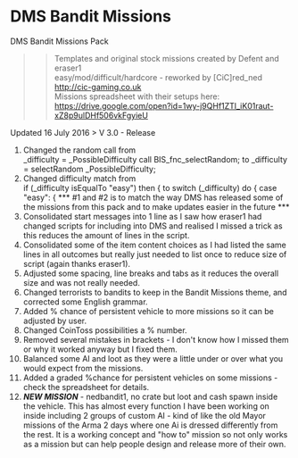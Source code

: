 # DMS Bandit Missions
DMS Bandit Missions Pack

>>	Templates and original stock missions created by Defent and eraser1<br>
>>	easy/mod/difficult/hardcore - reworked by [CiC]red_ned http://cic-gaming.co.uk<br>
>>	Missions spreadsheet with their setups here: https://drive.google.com/open?id=1wy-j9QHf1ZTl_iK01raut-xZ8p9ulDHf506vkFgyieU <br>
>>>>>>>>>>>>>>>>>>>>>>>>>>>>>>>>>>>>>>>>>>>>>>>>>>>>>>>>>>>>>>>>>>>>>>>>>>>>>>>>>

Updated 16 July 2016 > V 3.0 - Release<br>
1. Changed the random call from <br>
_difficulty = _PossibleDifficulty call BIS_fnc_selectRandom;
to
_difficulty = selectRandom _PossibleDifficulty;
2. Changed difficulty match from <br>
if (_difficulty isEqualTo "easy") then {
to
switch (_difficulty) do
{	case "easy":	{
*** #1 and #2 is to match the way DMS has released some of the missions from this pack and to make updates easier in the future ***<br>
3. Consolidated start messages into 1 line as I saw how eraser1 had changed scripts for including into DMS and realised I missed a trick as this reduces the amount of lines in the script.<br>
4. Consolidated some of the item content choices as I had listed the same lines in all outcomes but really just needed to list once to reduce size of script (again thanks eraser1).<br>
5. Adjusted some spacing, line breaks and tabs as it reduces the overall size and was not really needed.<br>
6. Changed terrorists to bandits to keep in the Bandit Missions theme, and corrected some English grammar.<br>
7. Added % chance of persistent vehicle to more missions so it can be adjusted by user.
8. Changed CoinToss possibilities a % number.<br>
9. Removed several mistakes in brackets - I don't know how I missed them or why it worked anyway but I fixed them.<br>
10. Balanced some AI and loot as they were a little under or over what you would expect from the missions.<br>
11. Added a graded %chance for persistent vehicles on some missions - check the spreadsheet for details.<br>
12. ***NEW MISSION*** - nedbandit1, no crate but loot and cash spawn inside the vehicle. This has almost every function I have been working on inside including 2 groups of custom AI - kind of like the old Mayor missions of the Arma 2 days where one Ai is dressed differently from the rest. It is a working concept and "how to" mission so not only works as a mission but can help people design and release more of their own.<br>
